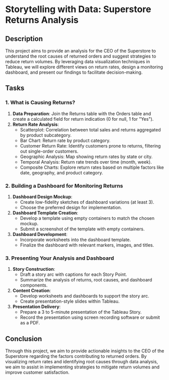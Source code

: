 # Storytelling with Data: Superstore Returns Analysis

## Description
This project aims to provide an analysis for the CEO of the Superstore to understand the root causes of returned orders and suggest strategies to reduce return volumes. By leveraging data visualization techniques in Tableau, we will explore different views on return rates, design a monitoring dashboard, and present our findings to facilitate decision-making.

## Tasks
### 1. What is Causing Returns?
1. **Data Preparation**: Join the Returns table with the Orders table and create a calculated field for return indication (0 for null, 1 for "Yes").
2. **Return Rate Analysis**:
   - Scatterplot: Correlation between total sales and returns aggregated by product subcategory.
   - Bar Chart: Return rate by product category.
   - Customer Return Rate: Identify customers prone to returns, filtering out single-order customers.
   - Geographic Analysis: Map showing return rates by state or city.
   - Temporal Analysis: Return rate trends over time (month, week).
   - Composite Charts: Explore return rates based on multiple factors like date, geography, and product category.

### 2. Building a Dashboard for Monitoring Returns
1. **Dashboard Design Mockup**:
   - Create low-fidelity sketches of dashboard variations (at least 3).
   - Choose the preferred design for implementation.
2. **Dashboard Template Creation**:
   - Develop a template using empty containers to match the chosen mockup.
   - Submit a screenshot of the template with empty containers.
3. **Dashboard Development**:
   - Incorporate worksheets into the dashboard template.
   - Finalize the dashboard with relevant markers, images, and titles.

### 3. Presenting Your Analysis and Dashboard
1. **Story Construction**:
   - Draft a story arc with captions for each Story Point.
   - Summarize the analysis of returns, root causes, and dashboard components.
2. **Content Creation**:
   - Develop worksheets and dashboards to support the story arc.
   - Create presentation-style slides within Tableau.
3. **Presentation Delivery**:
   - Prepare a 3 to 5-minute presentation of the Tableau Story.
   - Record the presentation using screen recording software or submit as a PDF.

## Conclusion
Through this project, we aim to provide actionable insights to the CEO of the Superstore regarding the factors contributing to returned orders. By visualizing return rates and identifying root causes through data analysis, we aim to assist in implementing strategies to mitigate return volumes and improve customer satisfaction.